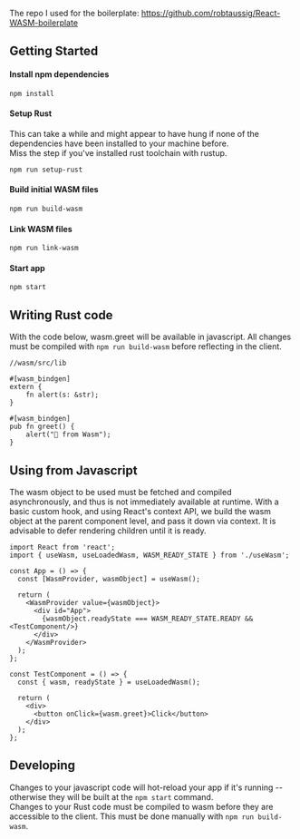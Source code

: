 The repo I used for the boilerplate: https://github.com/robtaussig/React-WASM-boilerplate

## Getting Started

#### Install npm dependencies
```
npm install
```

#### Setup Rust
This can take a while and might appear to have hung if none of the dependencies have been installed to your machine before. <br>
Miss the step if you've installed rust toolchain with rustup.
```
npm run setup-rust
```

#### Build initial WASM files
```
npm run build-wasm
```

#### Link WASM files
```
npm run link-wasm
```

#### Start app
```
npm start
```

## Writing Rust code
With the code below, wasm.greet will be available in javascript. All changes must be compiled with `npm run build-wasm` before reflecting in the client.

```
//wasm/src/lib

#[wasm_bindgen]
extern {
    fn alert(s: &str);
}

#[wasm_bindgen]
pub fn greet() {
    alert("👋 from Wasm");
}
```

## Using from Javascript
The wasm object to be used must be fetched and compiled asynchronously, and thus is not immediately available at runtime. With a basic custom hook, and using React's context API, we build the wasm object at the parent component level, and pass it down via context. It is advisable to defer rendering children until it is ready.

```
import React from 'react';
import { useWasm, useLoadedWasm, WASM_READY_STATE } from './useWasm';

const App = () => {
  const [WasmProvider, wasmObject] = useWasm();

  return (
    <WasmProvider value={wasmObject}>
      <div id="App">
        {wasmObject.readyState === WASM_READY_STATE.READY && <TestComponent/>}
      </div>
    </WasmProvider>
  );
};

const TestComponent = () => {
  const { wasm, readyState } = useLoadedWasm();

  return (
    <div>
      <button onClick={wasm.greet}>Click</button>
    </div>
  );
};

```
## Developing
Changes to your javascript code will hot-reload your app if it's running -- otherwise they will be built at the `npm start` command. <br> 
Changes to your Rust code must be compiled to wasm before they are accessible to the client. This must be done manually with `npm run build-wasm`.<br>
